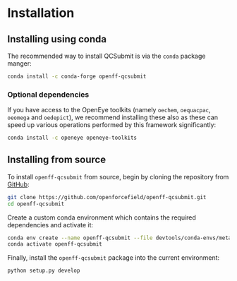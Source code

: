 # Installation

## Installing using conda

The recommended way to install QCSubmit is via the `conda` package manger:

```bash
conda install -c conda-forge openff-qcsubmit
```

### Optional dependencies

If you have access to the OpenEye toolkits (namely `oechem`, `oequacpac`, `oeomega` and `oedepict`), we recommend installing these also as these can speed up various operations performed by this framework significantly:

```bash
conda install -c openeye openeye-toolkits
```

## Installing from source

To install `openff-qcsubmit` from source, begin by cloning the repository from [GitHub](https://github.com/openforcefield/openff-qcsubmit):

```bash
git clone https://github.com/openforcefield/openff-qcsubmit.git
cd openff-qcsubmit
```

Create a custom conda environment which contains the required dependencies and activate it:

```bash
conda env create --name openff-qcsubmit --file devtools/conda-envs/meta.yaml
conda activate openff-qcsubmit
```

Finally, install the `openff-qcsubmit` package into the current environment:

```bash
python setup.py develop
```
